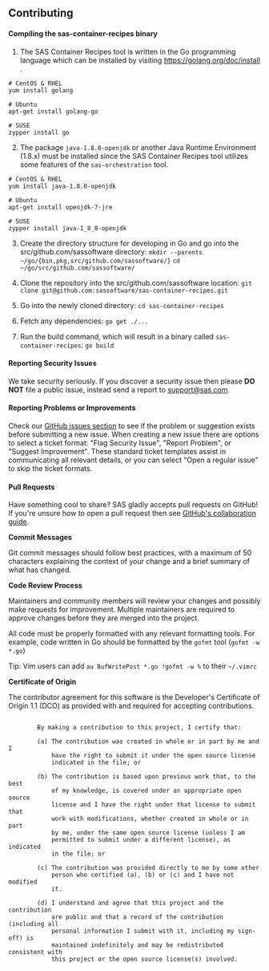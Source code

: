 ## Contributing

#### Compiling the sas-container-recipes binary 
1. The SAS Container Recipes tool is written in the Go programming
  language which can be installed by visiting https://golang.org/doc/install .

```
# CentOS & RHEL
yum install golang

# Ubuntu
apt-get install golang-go

# SUSE
zypper install go
```

2. The package `java-1.8.0-openjdk` or another Java Runtime Environment 
  (1.8.x) must be installed since the SAS Container Recipes tool utilizes
some features of the `sas-orchestration` tool.

```
# CentOS & RHEL
yum install java-1.8.0-openjdk

# Ubuntu
apt-get install openjdk-7-jre

# SUSE
zypper install java-1_8_0-openjdk
```
	
3. Create the directory structure for developing in Go and 
  go into the src/github.com/sassoftware directory:
`mkdir --parents ~/go/{bin,pkg,src/github.com/sassoftware/}`
`cd ~/go/src/github.com/sassoftware/`

4. Clone the repository into the src/github.com/sassoftware location: 
  `git clone git@github.com:sassoftware/sas-container-recipes.git`

5. Go into the newly cloned directory: `cd sas-container-recipes`

6. Fetch any dependencies: `go get ./...`

7. Run the build command, which will result in a binary called `sas-container-recipes`: `go build`

#### Reporting Security Issues
We take security seriously. If you discover a security issue then please 
**DO NOT** file a public issue, instead send a report to 
[support@sas.com](mailto:support@sas.com).

#### Reporting Problems or Improvements
Check our [GitHub issues section](https://github.com/sassoftware/sas-container-recipes/issues)
to see if the problem or suggestion exists before submitting a new issue. When creating a new 
issue there are options to select a ticket format: "Flag Security Issue", "Report Problem", 
or "Suggest Improvement". These standard ticket templates assist in communicating all relevant
details, or you can select "Open a regular issue" to skip the ticket formats.

#### Pull Requests
Have something cool to share? SAS gladly accepts pull requests on GitHub!
If you're unsure how to open a pull request then see [GitHub's collaboration
guide](https://help.github.com/categories/collaborating-with-issues-and-pull-requests/).

**Commit Messages**

Git commit messages should follow best practices, with a maximum of 50 characters 
explaining the context of your change and a brief summary of what has changed.

**Code Review Process**

Maintainers and community members will review your changes and possibly make
requests for improvement. Multiple maintainers are required to approve changes
before they are merged into the project.

All code must be properly formatted with any relevant formatting tools.
For example, code written in Go should be formatted by the `gofmt` tool (`gofmt -w *.go`)

Tip: Vim users can add `au BufWritePost *.go !gofmt -w %` to their `~/.vimrc`

**Certificate of Origin**

The contributor agreement for this software is the Developer's Certificate of Origin
1.1 (DCO) as provided with and required for accepting contributions.

```

        By making a contribution to this project, I certify that:

        (a) The contribution was created in whole or in part by me and I
            have the right to submit it under the open source license
            indicated in the file; or

        (b) The contribution is based upon previous work that, to the best
            of my knowledge, is covered under an appropriate open source
            license and I have the right under that license to submit that
            work with modifications, whether created in whole or in part
            by me, under the same open source license (unless I am
            permitted to submit under a different license), as indicated
            in the file; or

        (c) The contribution was provided directly to me by some other
            person who certified (a), (b) or (c) and I have not modified
            it.

        (d) I understand and agree that this project and the contribution
            are public and that a record of the contribution (including all
            personal information I submit with it, including my sign-off) is
            maintained indefinitely and may be redistributed consistent with
            this project or the open source license(s) involved.


```
